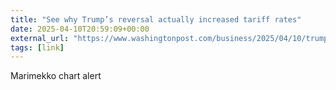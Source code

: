 ```yaml
---
title: "See why Trump’s reversal actually increased tariff rates"
date: 2025-04-10T20:59:09+00:00
external_url: "https://www.washingtonpost.com/business/2025/04/10/trump-tariff-rate-china-imports/"
tags: [link]
---
```


Marimekko chart alert
